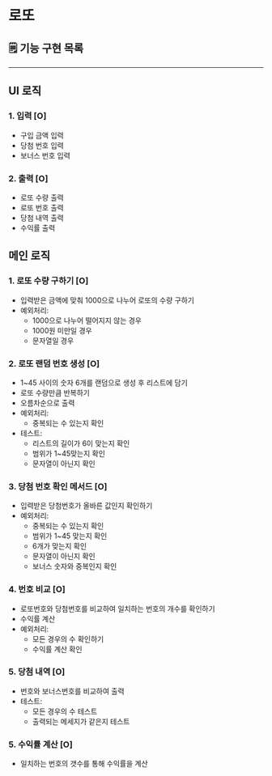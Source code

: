 # 로또

## 🗒 기능 구현 목록

---

## UI 로직

### 1. 입력 [O]

- 구입 금액 입력
- 당첨 번호 입력
- 보너스 번호 입력

### 2. 출력 [O]

- 로또 수량 출력
- 로또 번호 출력
- 당첨 내역 출력
- 수익률 출력

## 메인 로직

### 1. 로또 수량 구하기 [O]

- 입력받은 금액에 맞춰 1000으로 나누어 로또의 수량 구하기
- 예외처리: 
  - 1000으로 나누어 떨어지지 않는 경우
  - 1000원 미만일 경우
  - 문자열일 경우

### 2. 로또 랜덤 번호 생성 [O]

- 1~45 사이의 숫자 6개를 랜덤으로 생성 후 리스트에 담기
- 로또 수량만큼 반복하기
- 오름차순으로 출력
- 예외처리:
  - 중복되는 수 있는지 확인
- 테스트:
  - 리스트의 길이가 6이 맞는지 확인
  - 범위가 1~45맞는지 확인
  - 문자열이 아닌지 확인
  

### 3. 당첨 번호 확인 메서드 [O]

- 입력받은 당첨번호가 올바른 값인지 확인하기
- 예외처리:
    - 중복되는 수 있는지 확인
    - 범위가 1~45 맞는지 확인
    - 6개가 맞는지 확인
    - 문자열이 아닌지 확인
    - 보너스 숫자와 중복인지 확인

### 4. 번호 비교 [O]

- 로또번호와 당첨번호를 비교하여 일치하는 번호의 개수를 확인하기
- 수익률 계산
- 예외처리:
    - 모든 경우의 수 확인하기
    - 수익률 계산 확인

### 5. 당첨 내역 [O]

- 번호와 보너스번호를 비교하여 출력 
- 테스트:
  - 모든 경우의 수 테스트
  - 출력되는 메세지가 같은지 테스트

### 5. 수익률 계산 [O]

- 일치하는 번호의 갯수를 통해 수익률을 계산
